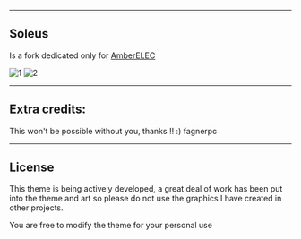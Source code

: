 --------------------------------------------------------------------
## Soleus

Is a fork dedicated only for [AmberELEC](https://AmberELEC.org)

![1](https://user-images.githubusercontent.com/77732736/162329767-8944b700-1135-49e4-a512-170feba7a79a.png)
![2](https://user-images.githubusercontent.com/77732736/162329777-3a6f3b2b-3059-4bbf-8ecc-94adf9fd8d6b.jpg)


--------------------------------------------------------------------

##  Extra credits: 

This won't be possible without you, thanks !! :)
fagnerpc

--------------------------------------------------------------------
## License
This theme is being actively developed, a great deal of work has been put into the theme and art so please do not use the graphics I have created in other projects.

You are free to modify the theme for your personal use
